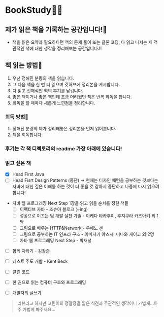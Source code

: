 # BookStudy🙋‍♂️
## 제가 읽은 책을 기록하는 공간입니다!📝
- 책을 읽은 요약과 필요하다면 책의 문제 풀이 또는 클론 코딩, 다 읽고 나서는 제 객관적인 책에 대한 생각을 정리해보는 공간입니다.!!
## 책 읽는 방법📖
1. 우선 정해진 분량의 책을 읽습니다.
2. 그 다음 책을 한 번 더 읽으며 깃허브에 정리본을 게시합니다.
3. 다 읽고 전체적인 책의 후기를 남깁니다.
4. 좋은 책이거나 좋은 책인데 조금 어려웠던 책은 반복 회독을 합니다.
5. 회독을 할 때마다 새롭게 느낀점을 정리합니다.
### 회독 방법🏃
1. 정해진 분량의 제가 정리해놓은 정리본을 먼저 읽어봅니다.
2. 책을 회독합니다.
### 후기는 각 책 디렉토리의 readme 가장 아래에 있습니다!

### 읽고 싶은 책
- [x] Head First Java
- [ ] Head Fisrt Design Patterns (중단)
  -> 현재는 디자인 패턴을 공부하는 것보다는 자바에 대한 깊은 이해를 하는 것이 더 좋을 것 같아서 중단하고 나중에 다시 읽으려합니다!
- 자바 웹 프로그래밍 Next Step 1장을 읽고 읽을 순서를 정한 책들
  - [ ] 이펙티브 자바 - 조슈아 블로크 (~ing)
  - [ ] 성공으로 이끄는 팀 개발 실천 기술 - 이케다 타카후미, 후지쿠라 카즈아키 외 1명
  - [ ] 그림으로 배우는 HTTP&Network - 우에노 센
  - [ ] 그림으로 공부하는 IT 인프라 구조 - 야마자키 야스시, 미나와 케이코 외 2명
  - [ ] 자바 웹 프로그래밍 Next Step - 박재성
- [ ] 함께 자라기 - 김창준
- [ ] 테스트 주도 개발 - Kent Beck
- [ ] 클린 코드
- [ ] 한 권으로 읽는 컴퓨터 구조와 프로그래밍
- [ ] 개발자의 글쓰기



> 리뷰라고 하지만 코린이의 정말정말 짧은 식견과 주관적인 생각이니 가볍게...아주 가볍게 봐주세요...

